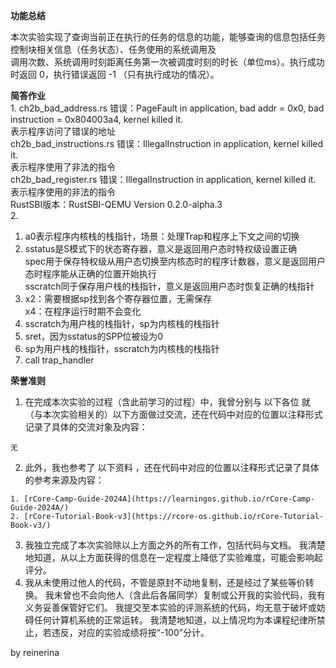 **功能总结**  

本次实验实现了查询当前正在执行的任务的信息的功能，能够查询的信息包括任务控制块相关信息（任务状态）、任务使用的系统调用及  
调用次数、系统调用时刻距离任务第一次被调度时刻的时长（单位ms）。执行成功时返回 0，执行错误返回 -1 （只有执行成功的情况）。  

**简答作业**  
1. 
   ch2b_bad_address.rs 错误：PageFault in application, bad addr = 0x0, bad   instruction = 0x804003a4, kernel killed it.  
   表示程序访问了错误的地址  
   ch2b_bad_instructions.rs 错误：IllegalInstruction in application, kernel killed it.  
   表示程序使用了非法的指令  
   ch2b_bad_register.rs 错误：IllegalInstruction in application, kernel killed it.  
   表示程序使用的非法的指令  
   RustSBI版本：RustSBI-QEMU Version 0.2.0-alpha.3  
2. 
   1. a0表示程序内核栈的栈指针，场景：处理Trap和程序上下文之间的切换  
   2. sstatus是S模式下的状态寄存器，意义是返回用户态时特权级设置正确  
      spec用于保存特权级从用户态切换至内核态时的程序计数器，意义是返回用户态时程序能从正确的位置开始执行  
      sscratch同于保存用户栈的栈指针，意义是返回用户态时恢复正确的栈指针  
   3. x2：需要根据sp找到各个寄存器位置，无需保存  
      x4：在程序运行时期不会变化  
   4. sscratch为用户栈的栈指针，sp为内核栈的栈指针  
   5. sret，因为sstatus的SPP位被设为0  
   6. sp为用户栈的栈指针，sscratch为内核栈的栈指针  
   7. call trap_handler  

**荣誉准则**

1. 在完成本次实验的过程（含此前学习的过程）中，我曾分别与 以下各位 就（与本次实验相关的）以下方面做过交流，还在代码中对应的位置以注释形式记录了具体的交流对象及内容：
```
无
```
2. 此外，我也参考了 以下资料 ，还在代码中对应的位置以注释形式记录了具体的参考来源及内容：
```
1. [rCore-Camp-Guide-2024A](https://learningos.github.io/rCore-Camp-Guide-2024A/)   
2. [rCore-Tutorial-Book-v3](https://rcore-os.github.io/rCore-Tutorial-Book-v3/)  
```
3. 我独立完成了本次实验除以上方面之外的所有工作，包括代码与文档。 我清楚地知道，从以上方面获得的信息在一定程度上降低了实验难度，可能会影响起评分。
4. 我从未使用过他人的代码，不管是原封不动地复制，还是经过了某些等价转换。 我未曾也不会向他人（含此后各届同学）复制或公开我的实验代码，我有义务妥善保管好它们。 我提交至本实验的评测系统的代码，均无意于破坏或妨碍任何计算机系统的正常运转。 我清楚地知道，以上情况均为本课程纪律所禁止，若违反，对应的实验成绩将按“-100”分计。

by reinerina  